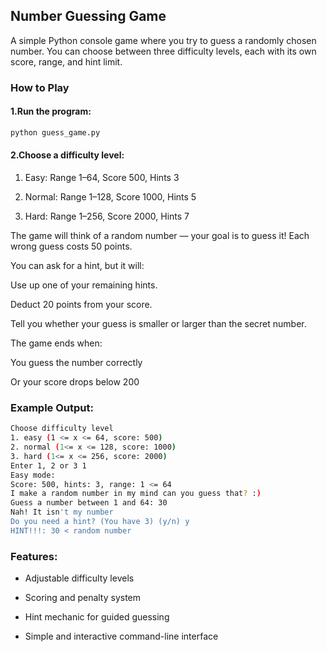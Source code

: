 ## Number Guessing Game

A simple Python console game where you try to guess a randomly chosen number.
You can choose between three difficulty levels, each with its own score, range, and hint limit.

### How to Play

#### 1.Run the program:
```bash
python guess_game.py
```

#### 2.Choose a difficulty level:

1. Easy: Range 1–64, Score 500, Hints 3

2. Normal: Range 1–128, Score 1000, Hints 5

3. Hard: Range 1–256, Score 2000, Hints 7

The game will think of a random number — your goal is to guess it!
Each wrong guess costs 50 points.

You can ask for a hint, but it will:

Use up one of your remaining hints.

Deduct 20 points from your score.

Tell you whether your guess is smaller or larger than the secret number.

The game ends when:

You guess the number correctly

Or your score drops below 200

### Example Output:
```bash
Choose difficulty level
1. easy (1 <= x <= 64, score: 500)
2. normal (1<= x <= 128, score: 1000)
3. hard (1<= x <= 256, score: 2000)
Enter 1, 2 or 3 1
Easy mode:
Score: 500, hints: 3, range: 1 <= 64
I make a random number in my mind can you guess that? :)
Guess a number between 1 and 64: 30
Nah! It isn't my number
Do you need a hint? (You have 3) (y/n) y
HINT!!!: 30 < random number
```

### Features:

- Adjustable difficulty levels

- Scoring and penalty system

- Hint mechanic for guided guessing

- Simple and interactive command-line interface